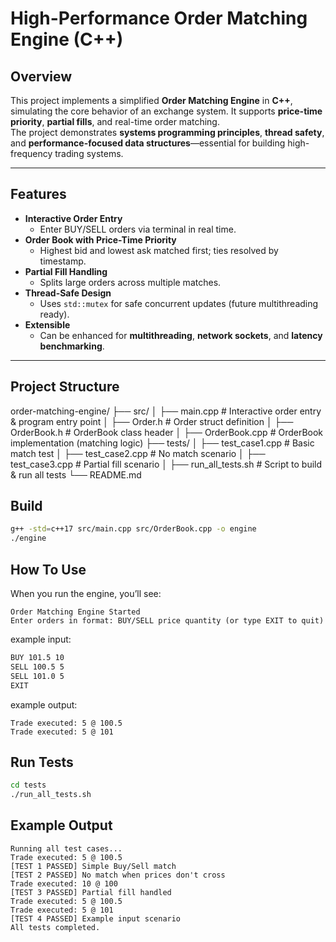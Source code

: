 # High-Performance Order Matching Engine (C++)

## Overview
This project implements a simplified **Order Matching Engine** in **C++**, simulating the core behavior of an exchange system. It supports **price-time priority**, **partial fills**, and real-time order matching.  
The project demonstrates **systems programming principles**, **thread safety**, and **performance-focused data structures**—essential for building high-frequency trading systems.

---

## Features
- **Interactive Order Entry**  
  - Enter BUY/SELL orders via terminal in real time.
- **Order Book with Price-Time Priority**  
  - Highest bid and lowest ask matched first; ties resolved by timestamp.
- **Partial Fill Handling**  
  - Splits large orders across multiple matches.
- **Thread-Safe Design**  
  - Uses `std::mutex` for safe concurrent updates (future multithreading ready).
- **Extensible**  
  - Can be enhanced for **multithreading**, **network sockets**, and **latency benchmarking**.

---

## Project Structure
order-matching-engine/
├── src/
│ ├── main.cpp # Interactive order entry & program entry point
│ ├── Order.h # Order struct definition
│ ├── OrderBook.h # OrderBook class header
│ ├── OrderBook.cpp # OrderBook implementation (matching logic)
├── tests/
│ ├── test_case1.cpp # Basic match test
│ ├── test_case2.cpp # No match scenario
│ ├── test_case3.cpp # Partial fill scenario
│ ├── run_all_tests.sh # Script to build & run all tests
└── README.md

## Build
```bash
g++ -std=c++17 src/main.cpp src/OrderBook.cpp -o engine
./engine
```
## How To Use
When you run the engine, you’ll see:
```
Order Matching Engine Started
Enter orders in format: BUY/SELL price quantity (or type EXIT to quit)
```
example input:
```bash
BUY 101.5 10
SELL 100.5 5
SELL 101.0 5
EXIT
```
example output:
```
Trade executed: 5 @ 100.5
Trade executed: 5 @ 101
```
>


## Run Tests
```bash
cd tests
./run_all_tests.sh
```

## Example Output
```
Running all test cases...
Trade executed: 5 @ 100.5
[TEST 1 PASSED] Simple Buy/Sell match
[TEST 2 PASSED] No match when prices don't cross
Trade executed: 10 @ 100
[TEST 3 PASSED] Partial fill handled
Trade executed: 5 @ 100.5
Trade executed: 5 @ 101
[TEST 4 PASSED] Example input scenario
All tests completed.
```
